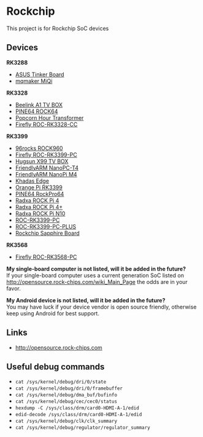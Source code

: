 # Rockchip

This project is for Rockchip SoC devices

## Devices

**RK3288**
* [ASUS Tinker Board](devices/RK3288)
* [mqmaker MiQi](devices/RK3288)

**RK3328**
* [Beelink A1 TV BOX](devices/RK3328)
* [PINE64 ROCK64](devices/RK3328)
* [Popcorn Hour Transformer](devices/RK3328)
* [Firefly ROC-RK3328-CC](devices/RK3328)

**RK3399**
* [96rocks ROCK960](devices/RK3399)
* [Firefly ROC-RK3399-PC](devices/RK3399)
* [Hugsun X99 TV BOX](devices/RK3399)
* [FriendlyARM NanoPC-T4](devices/RK3399)
* [FriendlyARM NanoPi M4](devices/RK3399)
* [Khadas Edge](devices/RK3399)
* [Orange Pi RK3399](devices/RK3399)
* [PINE64 RockPro64](devices/RK3399)
* [Radxa ROCK Pi 4](devices/RK3399)
* [Radxa ROCK Pi 4+](devices/RK3399)
* [Radxa ROCK Pi N10](devices/RK3399)
* [ROC-RK3399-PC](devices/RK3399)
* [ROC-RK3399-PC-PLUS](devices/RK3399)
* [Rockchip Sapphire Board](devices/RK3399)

**RK3568**
* [Firefly ROC-RK3568-PC](devices/RK3568)

**My single-board computer is not listed, will it be added in the future?**<br />
If your single-board computer uses a current generation SoC listed on http://opensource.rock-chips.com/wiki_Main_Page the odds are in your favor.

**My Android device is not listed, will it be added in the future?**<br />
You may have luck if your device vendor is open source friendly, otherwise keep using Android for best support.

## Links

* http://opensource.rock-chips.com

## Useful debug commands

* `cat /sys/kernel/debug/dri/0/state`
* `cat /sys/kernel/debug/dri/0/framebuffer`
* `cat /sys/kernel/debug/dma_buf/bufinfo`
* `cat /sys/kernel/debug/cec/cec0/status`
* `hexdump -C /sys/class/drm/card0-HDMI-A-1/edid`
* `edid-decode /sys/class/drm/card0-HDMI-A-1/edid`
* `cat /sys/kernel/debug/clk/clk_summary`
* `cat /sys/kernel/debug/regulator/regulator_summary`
